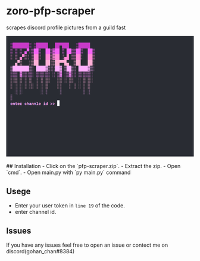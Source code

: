 # zoro-pfp-scraper
scrapes discord profile pictures from a guild fast
<p align="center">
 <img src="./prewiew.png">
</a>
</p>
## Installation
- Click on the `pfp-scraper.zip`.
- Extract the zip.
- Open `cmd`.
- Open main.py with `py main.py` command 

## Usege
- Enter your user token in `line 19` of the code.
- enter channel id.
## Issues
If you have any issues feel free to open an issue or contect me on discord(gohan_chan#8384)
